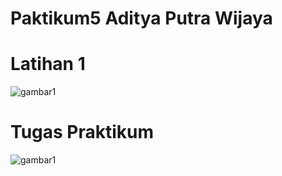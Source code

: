 # Paktikum5 Aditya Putra Wijaya

# Latihan 1
![gambar1](gambar/bar.png)

# Tugas Praktikum
![gambar1](gambar/bar1.png)

